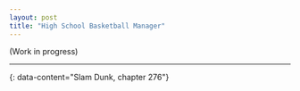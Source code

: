 ```yaml
---
layout: post
title: "High School Basketball Manager"
---
```


(Work in progress)

---
{: data-content="Slam Dunk, chapter 276"}
